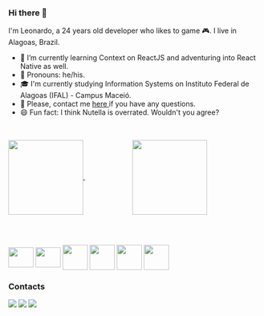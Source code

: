 ### Hi there 👋
I'm Leonardo, a 24 years old developer who likes to game 🎮. I live in Alagoas, Brazil.

- 📖 I’m currently learning Context on ReactJS and adventuring into React Native as well.
- 🙂 Pronouns: he/his.
- 🎓 I'm currently studying Information Systems on Instituto Federal de Alagoas (IFAL) - Campus Maceió.
- 💬 Please, contact me <a href='https://www.github.com/leohas/leohas/issues'> here </a> if you have any questions.
- 😄 Fun fact: I think Nutella is overrated. Wouldn't you agree?
## 
<br>
<div>
  <a href="https://github.com/leohas/github-readme-stats">
    <img height="149" align="center" src="https://github-readme-stats.vercel.app/api?username=leohas&count_private=true&show_icons=true&theme=radical"/>
  </a>
  &nbsp &nbsp &nbsp &nbsp &nbsp &nbsp &nbsp &nbsp &nbsp &nbsp &nbsp &nbsp
  <a href="https://github.com/leohas/convoychat">
    <img height="149" align="center" src="https://github-readme-stats.vercel.app/api/top-langs/?username=leohas&layout=compact&theme=radical"/>
  </a>
</div>

##

<br>

<img src="https://cdn.jsdelivr.net/gh/devicons/devicon/icons/javascript/javascript-original.svg" height="40" width="50" align="center"/> <nobr>
<img src="https://cdn.jsdelivr.net/gh/devicons/devicon/icons/typescript/typescript-original.svg" height="40" width="50" align="center"/>
<img src="https://cdn.jsdelivr.net/gh/devicons/devicon/icons/firebase/firebase-plain-wordmark.svg" width="50" align="center"/>
<img src="https://cdn.jsdelivr.net/gh/devicons/devicon/icons/html5/html5-plain-wordmark.svg" width="50" align="center"/>
<img src="https://cdn.jsdelivr.net/gh/devicons/devicon/icons/css3/css3-plain-wordmark.svg" width="50" align="center" />
<img src="https://cdn.jsdelivr.net/gh/devicons/devicon/icons/react/react-original-wordmark.svg" width="50" align="center"/>
 
### Contacts
<a href="mailto:leohas.dev@gmail.com"><img src="https://img.shields.io/badge/Gmail-D14836?style=for-the-badge&logo=gmail&logoColor=white"/></a><nobr>
<a href="https://www.instagram.com/leohas.dev/"><img src="https://img.shields.io/badge/Instagram-E4405F?style=for-the-badge&logo=instagram&logoColor=white"/></a>
<a href="https://www.linkedin.com/in/leonardo-henrique-dos-anjos-santos-150a13114/"><img src="https://img.shields.io/badge/LinkedIn-0077B5?style=for-the-badge&logo=linkedin&logoColor=white"/></a>





